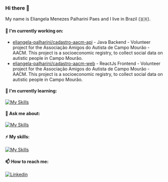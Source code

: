 ### Hi there 👋

My name is Eliangela Menezes Palharini Paes and I live in Brazil (🇧🇷).

#### 🔭 I'm currently working on:
- [eliangela-palharini/cadastro-aacm-api](https://github.com/eliangela-palharini/cadastro-aacm-api) - Java Backend - Volunteer project for the Associação Amigos do Autista de Campo Mourão - AACM. This project is a socioeconomic registry, to collect social data on autistic people in Campo Mourão.
- [eliangela-palharini/cadastro-aacm-web](https://github.com/eliangela-palharini/cadastro-aacm-web) - ReactJs Frontend - Volunteer project for the Associação Amigos do Autista de Campo Mourão - AACM. This project is a socioeconomic registry, to collect social data on autistic people in Campo Mourão.

#### 🌱 I'm currently learning:
[![My Skills](https://skillicons.dev/icons?i=azure,react,vue,arduino,docker)](https://skillicons.dev)

#### 💬 Ask me about:
[![My Skills](https://skillicons.dev/icons?i=java,spring)](https://skillicons.dev)

#### ⚡ My skills:
[![My Skills](https://skillicons.dev/icons?i=java,php,js,html,css,docker,react,angular,azure,bash,bootstrap,debian,git,github,jquery,hibernate,maven,mysql,npm,postgres,regex,spring,ts,vscode,yarn,androidstudio&perline=10)](https://skillicons.dev)

#### 📫 How to reach me:
[![Linkedin](https://img.shields.io/badge/LinkedIn-0077B5?style=for-the-badge&logo=linkedin&logoColor=white)](https://www.linkedin.com/in/eliangela)


